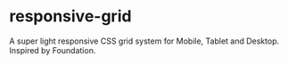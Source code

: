 # responsive-grid
A super light responsive CSS grid system for Mobile, Tablet and Desktop. Inspired by Foundation.

